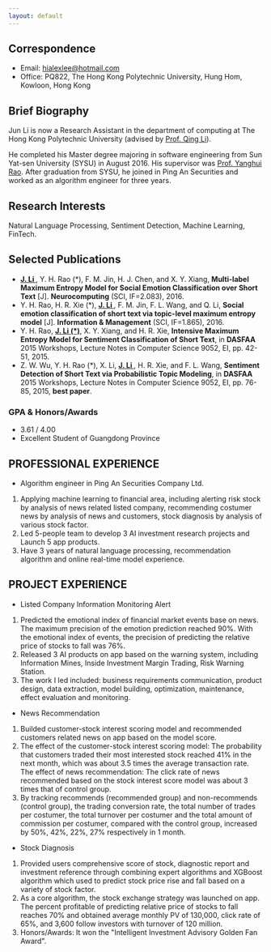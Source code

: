 ```yaml
---
layout: default
---
```



## Correspondence

*   Email: hialexlee@hotmail.com
*   Office: PQ822, The Hong Kong Polytechnic University, Hung Hom, Kowloon, Hong Kong

## Brief Biography

Jun Li is now a Research Assistant in the department of computing at The Hong Kong Polytechnic University (advised by [Prof. Qing Li](https://www4.comp.polyu.edu.hk/~csqli/)).

He completed his Master degree majoring in software engineering from Sun Yat-sen University (SYSU) in August 2016. His supervisor was [Prof. Yanghui Rao](https://bda.pku.edu.cn/systd/aszbmck/jhytpjys/gqa_20180702093709523592/index.htm). After graduation from SYSU, he joined in Ping An Securities and worked as an algorithm engineer for three years.

## Research Interests
Natural Language Processing, Sentiment Detection, Machine Learning, FinTech.

## Selected Publications

*   **<u> J. Li </u>**, Y. H. Rao (*), F. M. Jin, H. J. Chen, and X. Y. Xiang, **Multi-label Maximum Entropy Model for Social Emotion Classification over Short Text** [J]. **Neurocomputing** (SCI, IF=2.083), 2016.
*   Y. H. Rao, H. R. Xie (*), **<u> J. Li </u>**, F. M. Jin, F. L. Wang, and Q. Li, **Social emotion classification of short text via topic-level maximum entropy model** [J]. **Information & Management** (SCI, IF=1.865), 2016.
*   Y. H. Rao, **<u> J. Li (*)</u>**, X. Y. Xiang, and H. R. Xie, **Intensive Maximum Entropy Model for Sentiment Classification of Short Text**, in **DASFAA** 2015 Workshops, Lecture Notes in Computer Science 9052, EI, pp. 42-51, 2015.
*   Z. W. Wu, Y. H. Rao (*), X. Li, **<u> J. Li </u>**, H. R. Xie, and F. L. Wang, **Sentiment Detection of Short Text via Probabilistic Topic Modeling**, in **DASFAA** 2015 Workshops, Lecture Notes in Computer Science 9052, EI, pp. 76-85, 2015, **best paper**.

### GPA & Honors/Awards

*   3.61 / 4.00 <!-- (Top 5%) -->
*   Excellent Student of Guangdong Province

## PROFESSIONAL EXPERIENCE

*   Algorithm engineer in Ping An Securities Company Ltd.
1.  Applying machine learning to financial area, including alerting risk stock by analysis of news related listed company, recommending costumer news by analysis of news and customers, stock diagnosis by analysis of various stock factor. 
2.  Led 5-people team to develop 3 AI investment research projects and Launch 5 app products. 
3.  Have 3 years of natural language processing, recommendation algorithm and online real-time model experience.

## PROJECT EXPERIENCE

*   Listed Company Information Monitoring Alert
1.  Predicted the emotional index of financial market events base on news. The maximum precision of the emotion prediction reached 90%. With the emotional index of events, the precision of predicting the relative price of stocks to fall was 76%. 
2.  Released 3 AI products on app based on the warning system, including Information Mines, Inside Investment Margin Trading, Risk Warning Station. 
3.  The work I led included: business requirements communication, product design, data extraction, model building, optimization, maintenance, effect evaluation and monitoring. 

*  News Recommendation
1.  Builded customer-stock interest scoring model and recommended customers related news on app based on the model score.
2.  The effect of the customer-stock interest scoring model: The probability that customers traded their most interested stock reached 41% in the next month, which was about 3.5 times the average transaction rate. The effect of news recommendation: The click rate of news recommended based on the stock interest score model was about 3 times that of control group.
3.  By tracking recommends (recommended group) and non-recommends (control group), the trading conversion rate, the total number of trades per costumer, the total turnover per costumer and the total amount of commission per costumer, compared with the control group, increased by 50%, 42%, 22%, 27% respectively in 1 month.

*  Stock Diagnosis
1.  Provided users comprehensive score of stock, diagnostic report and investment reference through combining expert algorithms and XGBoost algorithm which used to predict stock price rise and fall based on a variety of stock factor. 
2.  As a core algorithm, the stock exchange strategy was launched on app. The percent profitable of predicting relative price of stocks to fall reaches 70% and obtained average monthly PV of 130,000, click rate of 65%, and 3,600 follow investors with turnover of 120 million.
3.  Honors/Awards: It won the "Intelligent Investment Advisory Golden Fan Award".

